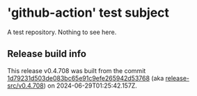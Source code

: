# 'github-action' test subject

A test repository. Nothing to see here.


## Release build info

This release v0.4.708 was built from the commit [1d79231d503de083bc65e91c9efe265942d53768](https://github.com/kattecon/gh-release-test-ga/tree/1d79231d503de083bc65e91c9efe265942d53768) (aka [release-src/v0.4.708](https://github.com/kattecon/gh-release-test-ga/tree/release-src/v0.4.708)) on 2024-06-29T01:25:42.157Z.
        